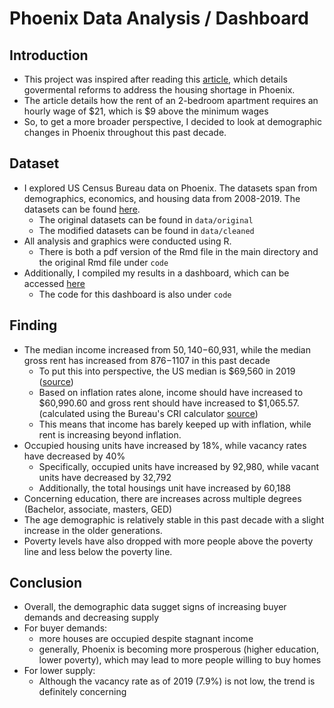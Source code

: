 # Phoenix Data Analysis / Dashboard

## Introduction
- This project was inspired after reading this [article](https://www.phoenix.gov/newsroom/housing/1409), which details govermental reforms to address the housing shortage in Phoenix.  
- The article details how the rent of an 2-bedroom apartment requires an hourly wage of $21, which is $9 above the minimum wages
- So, to get a more broader perspective, I decided to look at demographic changes in Phoenix throughout this past decade.

## Dataset
 - I explored US Census Bureau data on Phoenix. The datasets span from demographics, economics, and housing data from 2008-2019. The datasets can be found [here](https://www.phoenixopendata.com/organization/external-data).
    - The original datasets can be found in `data/original`
    - The modified datasets can be found in `data/cleaned`
- All analysis and graphics were conducted using R.
    - There is both a pdf version of the Rmd file in the main directory and the original Rmd file under `code`
- Additionally, I compiled my results in a dashboard, which can be accessed [here](https://rpubs.com/mkato124/963718)
    - The code for this dashboard is also under `code`

## Finding
- The median income increased from $50,140-$60,931, while the median gross rent has increased from $876-$1107 in this past decade
    - To put this into perspective, the US median is $69,560 in 2019 ([source](https://www.census.gov/library/publications/2021/demo/p60-273.htm))
    - Based on inflation rates alone, income should have increased to $60,990.60 and gross rent should have increased to $1,065.57. (calculated using the Bureau's CRI calculator [source](https://www.bls.gov/data/inflation_calculator.htm))
    - This means that income has barely keeped up with inflation, while rent is increasing beyond inflation.
- Occupied housing units have increased by 18%, while vacancy rates have decreased by 40%
    - Specifically, occupied units have increased by 92,980, while vacant units have decreased by 32,792
    - Additionally, the total housings unit have increased by 60,188
- Concerning education, there are increases across multiple degrees (Bachelor, associate, masters, GED)
- The age demographic is relatively stable in this past decade with a slight increase in the older generations.
- Poverty levels have also dropped with more people above the poverty line and less below the poverty line.

## Conclusion
- Overall, the demographic data sugget signs of increasing buyer demands and decreasing supply
- For buyer demands:
    - more houses are occupied despite stagnant income
    - generally, Phoenix is becoming more prosperous (higher education, lower poverty), which may lead to more people willing to buy homes
- For lower supply:
    - Although the vacancy rate as of 2019 (7.9%) is not low, the trend is definitely concerning 

